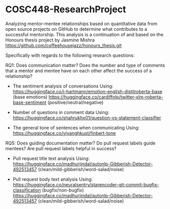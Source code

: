 # COSC448-ResearchProject
Analyzing mentor-mentee relationships based on quantitative data from open source projects on GitHub to determine what contributes to a successful mentorship. 
This analysis is a continuation of and based on the Honours thesis project by Jasmine Mishra https://github.com/coffeehousejazz/honours_thesis.git


Specifically with regards to the following research questions:

RQ1: Does communication matter? Does the number and type of comments that a mentor and mentee have on each other affect the success of a relationship?

- The sentiment analysis of conversations
  Using:
  https://huggingface.co/j-hartmann/emotion-english-distilroberta-base (base emotions) 
  https://huggingface.co/cardiffnlp/twitter-xlm-roberta-base-sentiment (positive/neutral/negative)
  
- Number of questions in comment data
  Using:
  https://huggingface.co/shahrukhx01/question-vs-statement-classifier

- The general tone of sentences when communicating
  Using:
  https://huggingface.co/yiyanghkust/finbert-tone



RQ5: Does guiding documentation matter? Do pull request labels guide mentees? Are pull request labels helpful in success?

- Pull request title text analysis
  Using:
  https://huggingface.co/madhurjindal/autonlp-Gibberish-Detector-492513457 (clean/mild-gibberish/word-salad/noise)
  
- Pull request body text analysis
  Using:
  https://huggingface.co/neuralsentry/starencoder-git-commit-bugfix-classification (bugfix/non-bugfix)
  https://huggingface.co/madhurjindal/autonlp-Gibberish-Detector-492513457 (clean/mild-gibberish/word-salad/noise)





